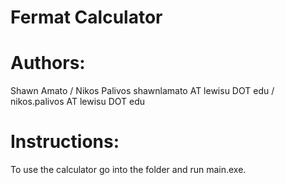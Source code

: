 # Fermat Calculator
# Authors:
  Shawn Amato / Nikos Palivos
  shawnlamato AT lewisu DOT edu / nikos.palivos AT lewisu DOT edu

# Instructions:
  
  To use the calculator go into the folder and run main.exe.

